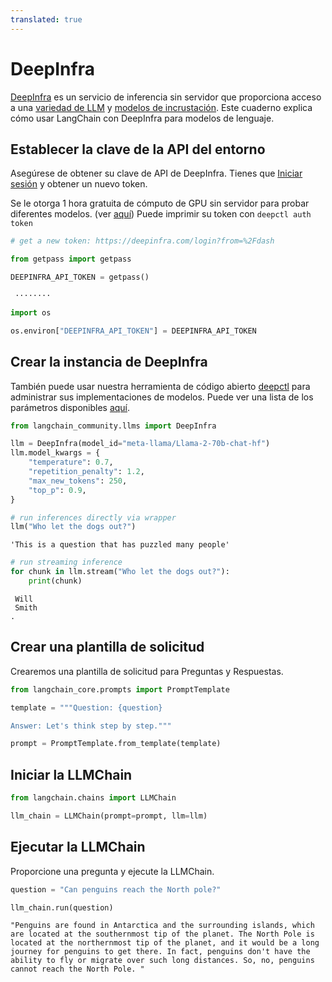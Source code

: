 ```yaml
---
translated: true
---
```


# DeepInfra

[DeepInfra](https://deepinfra.com/?utm_source=langchain) es un servicio de inferencia sin servidor que proporciona acceso a una [variedad de LLM](https://deepinfra.com/models?utm_source=langchain) y [modelos de incrustación](https://deepinfra.com/models?type=embeddings&utm_source=langchain). Este cuaderno explica cómo usar LangChain con DeepInfra para modelos de lenguaje.

## Establecer la clave de la API del entorno

Asegúrese de obtener su clave de API de DeepInfra. Tienes que [Iniciar sesión](https://deepinfra.com/login?from=%2Fdash) y obtener un nuevo token.

Se le otorga 1 hora gratuita de cómputo de GPU sin servidor para probar diferentes modelos. (ver [aquí](https://github.com/deepinfra/deepctl#deepctl))
Puede imprimir su token con `deepctl auth token`

```python
# get a new token: https://deepinfra.com/login?from=%2Fdash

from getpass import getpass

DEEPINFRA_API_TOKEN = getpass()
```

```output
 ········
```

```python
import os

os.environ["DEEPINFRA_API_TOKEN"] = DEEPINFRA_API_TOKEN
```

## Crear la instancia de DeepInfra

También puede usar nuestra herramienta de código abierto [deepctl](https://github.com/deepinfra/deepctl#deepctl) para administrar sus implementaciones de modelos. Puede ver una lista de los parámetros disponibles [aquí](https://deepinfra.com/databricks/dolly-v2-12b#API).

```python
from langchain_community.llms import DeepInfra

llm = DeepInfra(model_id="meta-llama/Llama-2-70b-chat-hf")
llm.model_kwargs = {
    "temperature": 0.7,
    "repetition_penalty": 1.2,
    "max_new_tokens": 250,
    "top_p": 0.9,
}
```

```python
# run inferences directly via wrapper
llm("Who let the dogs out?")
```

```output
'This is a question that has puzzled many people'
```

```python
# run streaming inference
for chunk in llm.stream("Who let the dogs out?"):
    print(chunk)
```

```output
 Will
 Smith
.
```

## Crear una plantilla de solicitud

Crearemos una plantilla de solicitud para Preguntas y Respuestas.

```python
from langchain_core.prompts import PromptTemplate

template = """Question: {question}

Answer: Let's think step by step."""

prompt = PromptTemplate.from_template(template)
```

## Iniciar la LLMChain

```python
from langchain.chains import LLMChain

llm_chain = LLMChain(prompt=prompt, llm=llm)
```

## Ejecutar la LLMChain

Proporcione una pregunta y ejecute la LLMChain.

```python
question = "Can penguins reach the North pole?"

llm_chain.run(question)
```

```output
"Penguins are found in Antarctica and the surrounding islands, which are located at the southernmost tip of the planet. The North Pole is located at the northernmost tip of the planet, and it would be a long journey for penguins to get there. In fact, penguins don't have the ability to fly or migrate over such long distances. So, no, penguins cannot reach the North Pole. "
```
